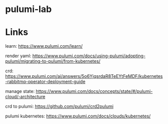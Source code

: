 # pulumi-lab


# Links

learn: https://www.pulumi.com/learn/

render yaml: https://www.pulumi.com/docs/using-pulumi/adopting-pulumi/migrating-to-pulumi/from-kubernetes/

crd: https://www.pulumi.com/ai/answers/5o6YjqsrdaR8TeEYtFeMDF/kubernetes-rabbitmq-operator-deployment-guide

manage state: https://www.pulumi.com/docs/concepts/state/#/pulumi-cloud/-architecture

crd to pulumi: https://github.com/pulumi/crd2pulumi

pulumi kubernetes: https://www.pulumi.com/docs/clouds/kubernetes/